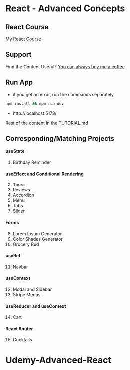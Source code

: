 # React - Advanced Concepts

## React Course

[My React Course](https://www.udemy.com/course/react-tutorial-and-projects-course/?referralCode=FEE6A921AF07E2563CEF)

## Support

Find the Content Useful? [You can always buy me a coffee](https://www.buymeacoffee.com/johnsmilga)

## Run App

- if you get an error, run the commands separately

```sh
npm install && npm run dev
```

- http://localhost:5173/

Rest of the content in the TUTORIAL.md

## Corresponding/Matching Projects

#### useState

1. Birthday Reminder

#### useEffect and Conditional Rendering

2. Tours
3. Reviews
4. Accordion
5. Menu
6. Tabs
7. Slider

#### Forms

8. Lorem Ipsum Generator
9. Color Shades Generator
10. Grocery Bud

#### useRef

11. Navbar

#### useContext

12. Modal and Sidebar
13. Stripe Menus

#### useReducer and useContext

14. Cart

#### React Router

15. Cocktails
# Udemy-Advanced-React
